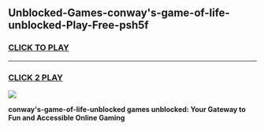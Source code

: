 
## Unblocked-Games-conway's-game-of-life-unblocked-Play-Free-psh5f
<h3>
<a href="https://premium76.site?title=conway's-game-of-life-unblocked&ref=23A">CLICK TO PLAY</a></h3>
<hr>

<h3>
<a href="https://premium76.site?title=conway's-game-of-life-unblocked&ref=23A">CLICK 2 PLAY</a>
  
</h3>

<a href="https://premium76.site?title=conway's-game-of-life-unblocked&ref=23A"><img src="https://clearcache.store/games.png"></a>


**conway's-game-of-life-unblocked games unblocked: Your Gateway to Fun and Accessible Online Gaming**
